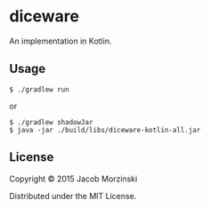 # diceware

An implementation in Kotlin.

## Usage

    $ ./gradlew run

or

    $ ./gradlew shadowJar
    $ java -jar ./build/libs/diceware-kotlin-all.jar

## License

Copyright © 2015 Jacob Morzinski

Distributed under the MIT License.
